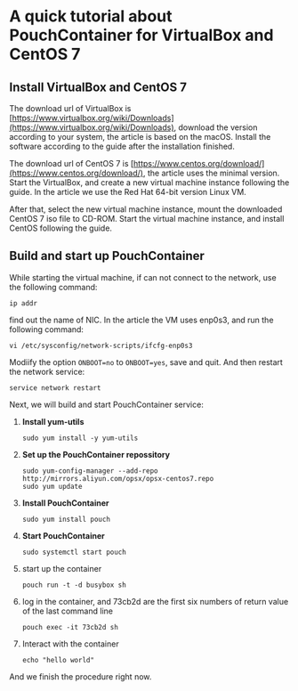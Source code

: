 # A quick tutorial about PouchContainer for VirtualBox and CentOS 7

## Install VirtualBox and CentOS 7
The download url of VirtualBox is [https://www.virtualbox.org/wiki/Downloads](https://www.virtualbox.org/wiki/Downloads), download the version according to your system, the article is based on the macOS. Install the software according to the guide after the installation finished.

The download url of CentOS 7 is [https://www.centos.org/download/](https://www.centos.org/download/), the article uses the minimal version. Start the VirtualBox, and create a new virtual machine instance following the guide. In the article we use the Red Hat 64-bit version Linux VM. 

After that, select the new virtual machine instance, mount the downloaded CentOS 7 iso file to CD-ROM. Start the virtual machine instance, and install CentOS following the guide. 

## Build and start up PouchContainer

While starting the virtual machine, if can not connect to the network, use the following command:
```
ip addr
```
find out the name of NIC. In the article the VM uses enp0s3, and run the following command:
```
vi /etc/sysconfig/network-scripts/ifcfg-enp0s3
```
Modiify the option `ONBOOT=no` to `ONBOOT=yes`, save and quit. And then restart the network service:
```
service network restart
```
Next, we will build and start PouchContainer service:

1. __Install yum-utils__
    ```
    sudo yum install -y yum-utils
    ```

2. __Set up the PouchContainer repossitory__
    ```
    sudo yum-config-manager --add-repo http://mirrors.aliyun.com/opsx/opsx-centos7.repo
    sudo yum update
    ```

3. __Install PouchContainer__
    ```
    sudo yum install pouch
    ```

4. __Start PouchContainer__
    ```
    sudo systemctl start pouch
    ```

5. start up the container
    ```
    pouch run -t -d busybox sh
    ```

6. log in the container, and 73cb2d are the first six numbers of return value of the last command line 
    ```
    pouch exec -it 73cb2d sh
    ```

7. Interact with the container
    ```
    echo "hello world"
    ```
And we finish the procedure right now.